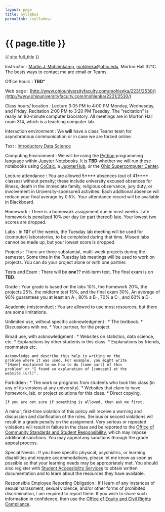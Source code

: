 ```yaml
---
layout: page
title: Syllabus
permalink: /syllabus/
---
```


# {{ page.title }}

{{ site.full_title }}

Instructor 
: [Martin J. Mohlenkamp](http://www.ohiouniversityfaculty.com/mohlenka/),
  [mohlenka@ohio.edu](mailto:mohlenka@ohio.edu),
  Morton Hall 321C. The bests ways to contact me are email or Teams.
      

Office hours
: **TBD***
  
Web page
: [http://www.ohiouniversityfaculty.com/mohlenka/2231/2530/](http://www.ohiouniversityfaculty.com/mohlenka/2231/2530/)
      

Class hours/ location
: Lecture 3:05 PM to 4:00 PM Monday, Wednesday, and Friday.
  Recitation 2:00 PM to 3:20 PM Tuesday.
  The "recitation" is really an 80-minute computer laboratory.
  All meetings are in Morton Hall room 314, which is a teaching computer lab.
      

Interaction environment
: We **will**  have a class Teams team for asynchronous communication or in case we are forced online.
<!--	The main activities there are in channels:
	<dl>
	  <dt>Content questions
	  
	    As questions here so that others get the benefit of your questions too.
	    Respond to others' questions to help them figure it out. (Posting solutions to homework questions is not being helpful.)
	    I will answer in the channel so that everyone gets the benefit.	    
	  
	</dl>
-->       

Text
: [Introductory Data Science](https://data-ohio.github.io/introductory-data-science/intro.html)
      

Computing Environment
: We will be using the [Python](https://www.python.org/) programming language within [Jupyter Notebooks](https://jupyter.org/).
  It is **TBD** whether we will run these notebooks using [CoCalc](https://cocalc.com/), a [JupyterHub](https://jupyter.org/hub), or the [Ohio Supercomputer Center](https://www.osc.edu/).

Lecture attendance
: You are allowed 5**** absences (out of 41**** classes) without penalty; these include university excused absences for illness, death in the immediate family, religious observance, jury duty, or involvement in University-sponsored activities. Each additional absence will reduce your final average by 0.5%. Your attendance record will be available in Blackboard.

Homework
: There is a homework assignment due in most weeks. Late homework is penalized 10% per day (or part	thereof) late. Your lowest two scores are dropped.

Labs
: In **10**? of the weeks, the Tuesday lab meeting will be used for (computer) laboratories, to be completed during that time. Missed labs cannot be made up, but your lowest score is dropped.

Projects
: There are three substantial, multi-week projects during the semester. Some time in the Tuesday lab meetings will be used to work on projects. You can do your project alone or with one partner. 
           
Tests and Exam
: There will be **one**?? mid-term test. The final exam is on **TBD**.
      
Grade
: Your grade is based on the labs 10%, the homework 20%, the projects 25%, the midterm test 15%, and the final exam 30%.
  An average of 90% guarantees you at least an A-, 80% a B-, 70% a C-, and 60% a D-.
            
Academic (mis)conduct 
: You are allowed to use most resources, but there are some limitations.
  
  Unlimited use, without specific acknowledgment
  : * The textbook.
    * Discussions with me.
    * Your partner, for the project.
	  
  Broad use, with acknowledgment
  : * Websites on statistics, data science, etc.
	* Explanations by other students in this class.
	* Explanations by friends, roommates etc.
	    
	Acknowledge and describe this help in writing on the
	problem where it was used. For example, you might write
	"[Name] explained to me how to do [some part] of this
	problem" or "I found an explanation of [concept] at the
	website [url]".
	  
  Forbidden
  : * The work or programs from students who took this class (in any of its versions at any university).
    * Websites that claim to have homework, lab, or project solutions for this class.
    * Direct copying.

    If you are not sure if something is allowed, then ask me first.
	  
  A minor, first-time violation of this policy will receive a warning
  and discussion and clarification of the rules.  Serious or second
  violations will result in a grade penalty on the assignment. Very
  serious or repeated violations will result in failure in the class
  and be reported to the [Office of Community Standards and Student
  Responsibility](https://www.ohio.edu/student-affairs/community-standards),
  which may impose additional sanctions. You may appeal any sanctions
  through the grade appeal process.
      

Special Needs
: If you have specific physical, psychiatric, or learning disabilities
  and require accommodations, please let me know as soon as possible
  so that your learning needs may be appropriately met.  You should
  also register with [Student Accessibility
  Services](https://www.ohio.edu/university-college/student-accessibility-services)
  to obtain written documentation and to learn about the resources
  they have available.
      

Responsible Employee Reporting Obligation
: If I learn of any instances of sexual harassment, sexual violence,
  and/or other forms of prohibited discrimination, I am required to
  report them. If you wish to share such information in confidence,
  then use the [Office of Equity and Civil Rights
  Compliance](https://www.ohio.edu/equity-civil-rights).
